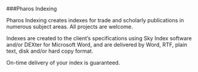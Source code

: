 ###Pharos Indexing 

Pharos Indexing creates indexes for trade and scholarly publications in numerous subject areas. All projects are welcome.

Indexes are created to the client’s specifications using Sky Index software and/or DEXter for Microsoft Word, and are delivered by Word, RTF, plain text, disk and/or hard copy format.  

On-time delivery of your index is guaranteed.  
